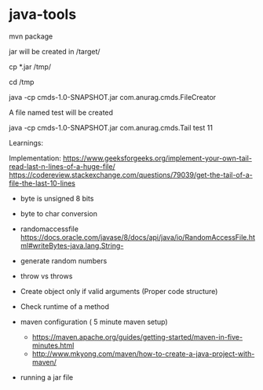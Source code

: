 # java-tools

mvn package

jar will be created in /target/

cp *.jar /tmp/

cd /tmp

java -cp cmds-1.0-SNAPSHOT.jar com.anurag.cmds.FileCreator

A file named test will be created

java -cp cmds-1.0-SNAPSHOT.jar com.anurag.cmds.Tail test 11




Learnings:

Implementation:
https://www.geeksforgeeks.org/implement-your-own-tail-read-last-n-lines-of-a-huge-file/
https://codereview.stackexchange.com/questions/79039/get-the-tail-of-a-file-the-last-10-lines


- byte is unsigned 8 bits
- byte to char conversion
- randomaccessfile https://docs.oracle.com/javase/8/docs/api/java/io/RandomAccessFile.html#writeBytes-java.lang.String-

- generate random numbers
- throw vs throws
- Create object only if valid arguments (Proper code structure)
- Check runtime of a method
- maven configuration ( 5 minute maven setup) 
	- https://maven.apache.org/guides/getting-started/maven-in-five-minutes.html
	- http://www.mkyong.com/maven/how-to-create-a-java-project-with-maven/
- running a jar file